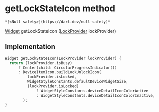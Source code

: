 


# getLockStateIcon method




    *[<Null safety>](https://dart.dev/null-safety)*




[Widget](https://api.flutter.dev/flutter/widgets/Widget-class.html) getLockStateIcon
([LockProvider](../../providers_lock_provider/LockProvider-class.md) lockProvider)








## Implementation

```dart
Widget getLockStateIcon(LockProvider lockProvider) {
  return (lockProvider.isBusy)
      ? Center(child: CircularProgressIndicator())
      : DeviceItemIcon.buildLockUnlockIcon(
          lockProvider.isLocked,
          WidgetStyleConstants.defaultDeviceWidgetSize,
          (lockProvider.isLocked)
              ? WidgetStyleConstants.deviceDetailIconColorActive
              : WidgetStyleConstants.deviceDetailIconColorInactive,
        );
}
```







